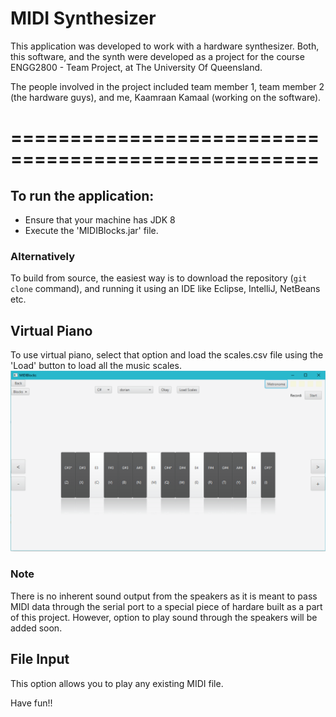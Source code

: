 # MIDI Synthesizer

This application was developed to work with a hardware synthesizer. Both, this software, and the synth were developed as a project for the course ENGG2800 - Team Project, at The University Of Queensland.

The people involved in the project included team member 1, team member 2 (the hardware guys), and me, Kaamraan Kamaal (working on the software).

====================================================
====================================================
## To run the application:
- Ensure that your machine has JDK 8
- Execute the 'MIDIBlocks.jar' file.
### Alternatively
To build from source, the easiest way is to download the repository (`git clone` command), and running it using an IDE like Eclipse, IntelliJ, NetBeans etc.

## Virtual Piano
To use virtual piano, select that option and load the scales.csv file using the 'Load' button to load all the music scales.
![virtual keyboard](Images/keyboard.PNG)

### Note
There is no inherent sound output from the speakers as it is meant to pass MIDI data through the serial port to a special piece of hardare built as a part of this project. However, option to play sound through the speakers will be added soon.

## File Input
This option allows you to play any existing MIDI file.

Have fun!!
